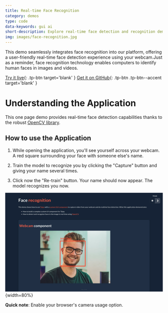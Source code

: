 ```yaml
---
title: Real-time Face Recognition
category: demos
type: code
data-keywords: gui ai
short-description: Explore real-time face detection and recognition demo using a Taipy UI with OpenCV.
img: images/face-recognition.jpg
---
```

This demo seamlessly integrates face recognition into our platform,
offering a user-friendly real-time face detection experience using
your webcam.Just as a reminder, face recognition technology enables
computers to identify human faces in images and videos.

[Try it live](https://face-recognition.taipy.cloud/){: .tp-btn target='blank' }
[Get it on GitHub](https://github.com/Avaiga/demo-face-recognition){: .tp-btn .tp-btn--accent target='blank' }

# Understanding the Application

This one page demo provides real-time face detection capabilities
thanks to the robust [OpenCV library](https://opencv.org/).


## How to use the Application

1. While opening the application, you'll see yourself across your webcam. A red square
   surrounding your face with someone else's name.

2. Train the model to recognize you by clicking the "Capture" button and giving your name
   several times.

3. Click now the "Re-train" button. Your name should now appear. The model recognizes you now.

![Face Recognition](images/face-recognition.jpg){width=80%}

**Quick note**: Enable your browser's camera usage option.

